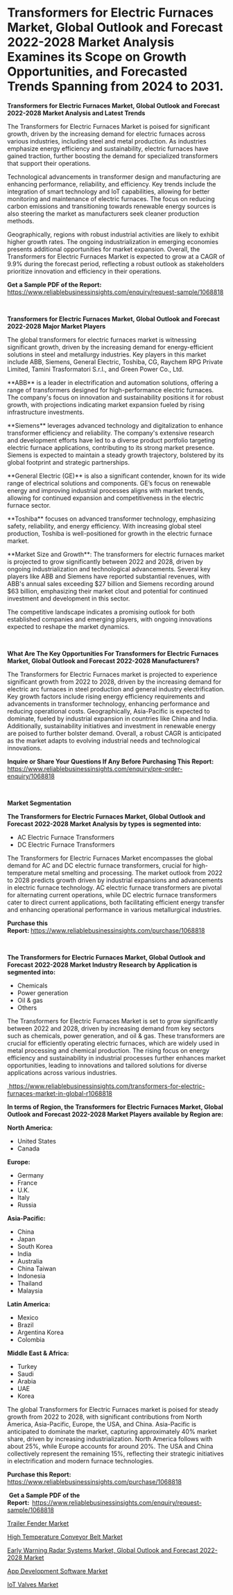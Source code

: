 <p><h1>Transformers for Electric Furnaces Market, Global Outlook and Forecast 2022-2028 Market Analysis Examines its Scope on Growth Opportunities, and Forecasted Trends Spanning from 2024 to 2031.</h1></p><p><strong>Transformers for Electric Furnaces Market, Global Outlook and Forecast 2022-2028 Market Analysis and Latest Trends</strong></p>
<p><p>The Transformers for Electric Furnaces Market is poised for significant growth, driven by the increasing demand for electric furnaces across various industries, including steel and metal production. As industries emphasize energy efficiency and sustainability, electric furnaces have gained traction, further boosting the demand for specialized transformers that support their operations. </p><p>Technological advancements in transformer design and manufacturing are enhancing performance, reliability, and efficiency. Key trends include the integration of smart technology and IoT capabilities, allowing for better monitoring and maintenance of electric furnaces. The focus on reducing carbon emissions and transitioning towards renewable energy sources is also steering the market as manufacturers seek cleaner production methods.</p><p>Geographically, regions with robust industrial activities are likely to exhibit higher growth rates. The ongoing industrialization in emerging economies presents additional opportunities for market expansion. Overall, the Transformers for Electric Furnaces Market is expected to grow at a CAGR of 9.9% during the forecast period, reflecting a robust outlook as stakeholders prioritize innovation and efficiency in their operations.</p></p>
<p><strong>Get a Sample PDF of the Report:&nbsp;</strong> <a href="https://www.reliablebusinessinsights.com/enquiry/request-sample/1068818">https://www.reliablebusinessinsights.com/enquiry/request-sample/1068818</a></p>
<p>&nbsp;</p>
<p><strong>Transformers for Electric Furnaces Market, Global Outlook and Forecast 2022-2028 Major Market Players</strong></p>
<p><p>The global transformers for electric furnaces market is witnessing significant growth, driven by the increasing demand for energy-efficient solutions in steel and metallurgy industries. Key players in this market include ABB, Siemens, General Electric, Toshiba, CG, Raychem RPG Private Limited, Tamini Trasformatori S.r.l., and Green Power Co., Ltd.</p><p>**ABB** is a leader in electrification and automation solutions, offering a range of transformers designed for high-performance electric furnaces. The company's focus on innovation and sustainability positions it for robust growth, with projections indicating market expansion fueled by rising infrastructure investments.</p><p>**Siemens** leverages advanced technology and digitalization to enhance transformer efficiency and reliability. The company's extensive research and development efforts have led to a diverse product portfolio targeting electric furnace applications, contributing to its strong market presence. Siemens is expected to maintain a steady growth trajectory, bolstered by its global footprint and strategic partnerships.</p><p>**General Electric (GE)** is also a significant contender, known for its wide range of electrical solutions and components. GE’s focus on renewable energy and improving industrial processes aligns with market trends, allowing for continued expansion and competitiveness in the electric furnace sector.</p><p>**Toshiba** focuses on advanced transformer technology, emphasizing safety, reliability, and energy efficiency. With increasing global steel production, Toshiba is well-positioned for growth in the electric furnace market.</p><p>**Market Size and Growth**: The transformers for electric furnaces market is projected to grow significantly between 2022 and 2028, driven by ongoing industrialization and technological advancements. Several key players like ABB and Siemens have reported substantial revenues, with ABB's annual sales exceeding $27 billion and Siemens recording around $63 billion, emphasizing their market clout and potential for continued investment and development in this sector. </p><p>The competitive landscape indicates a promising outlook for both established companies and emerging players, with ongoing innovations expected to reshape the market dynamics.</p></p>
<p>&nbsp;</p>
<p><strong>What Are The Key Opportunities For Transformers for Electric Furnaces Market, Global Outlook and Forecast 2022-2028 Manufacturers?</strong></p>
<p><p>The Transformers for Electric Furnaces market is projected to experience significant growth from 2022 to 2028, driven by the increasing demand for electric arc furnaces in steel production and general industry electrification. Key growth factors include rising energy efficiency requirements and advancements in transformer technology, enhancing performance and reducing operational costs. Geographically, Asia-Pacific is expected to dominate, fueled by industrial expansion in countries like China and India. Additionally, sustainability initiatives and investment in renewable energy are poised to further bolster demand. Overall, a robust CAGR is anticipated as the market adapts to evolving industrial needs and technological innovations.</p></p>
<p><strong>Inquire or Share Your Questions If Any Before Purchasing This Report:</strong> <a href="https://www.reliablebusinessinsights.com/enquiry/pre-order-enquiry/1068818">https://www.reliablebusinessinsights.com/enquiry/pre-order-enquiry/1068818</a></p>
<p>&nbsp;</p>
<p><strong>Market Segmentation</strong></p>
<p><strong>The Transformers for Electric Furnaces Market, Global Outlook and Forecast 2022-2028 Market Analysis by types is segmented into:</strong></p>
<p><ul><li>AC Electric Furnace Transformers</li><li>DC Electric Furnace Transformers</li></ul></p>
<p><p>The Transformers for Electric Furnaces Market encompasses the global demand for AC and DC electric furnace transformers, crucial for high-temperature metal smelting and processing. The market outlook from 2022 to 2028 predicts growth driven by industrial expansions and advancements in electric furnace technology. AC electric furnace transformers are pivotal for alternating current operations, while DC electric furnace transformers cater to direct current applications, both facilitating efficient energy transfer and enhancing operational performance in various metallurgical industries.</p></p>
<p><strong>Purchase this Report:&nbsp;</strong><a href="https://www.reliablebusinessinsights.com/purchase/1068818">https://www.reliablebusinessinsights.com/purchase/1068818</a></p>
<p>&nbsp;</p>
<p><strong>The Transformers for Electric Furnaces Market, Global Outlook and Forecast 2022-2028 Market Industry Research by Application is segmented into:</strong></p>
<p><ul><li>Chemicals</li><li>Power generation</li><li>Oil & gas</li><li>Others</li></ul></p>
<p><p>The Transformers for Electric Furnaces Market is set to grow significantly between 2022 and 2028, driven by increasing demand from key sectors such as chemicals, power generation, and oil & gas. These transformers are crucial for efficiently operating electric furnaces, which are widely used in metal processing and chemical production. The rising focus on energy efficiency and sustainability in industrial processes further enhances market opportunities, leading to innovations and tailored solutions for diverse applications across various industries.</p></p>
<p><a href="https://www.reliablebusinessinsights.com/transformers-for-electric-furnaces-market-in-global-r1068818">&nbsp;https://www.reliablebusinessinsights.com/transformers-for-electric-furnaces-market-in-global-r1068818</a></p>
<p><strong>In terms of Region, the Transformers for Electric Furnaces Market, Global Outlook and Forecast 2022-2028 Market Players available by Region are:</strong></p>
<p>
    <p> <strong> North America: </strong>
        <ul>
            <li>United States</li>
            <li>Canada</li>
        </ul>
        </p> 
    <p> <strong> Europe: </strong>
        <ul>
            <li>Germany</li>
            <li>France</li>
            <li>U.K.</li>
            <li>Italy</li>
            <li>Russia</li>
        </ul>
        </p> 
    <p> <strong> Asia-Pacific: </strong>
        <ul>
            <li>China</li>
            <li>Japan</li>
            <li>South Korea</li>
            <li>India</li>
            <li>Australia</li>
            <li>China Taiwan</li>
            <li>Indonesia</li>
            <li>Thailand</li>
            <li>Malaysia</li>
        </ul>
        </p> 
    <p> <strong> Latin America: </strong>
        <ul>
            <li>Mexico</li>
            <li>Brazil</li>
            <li>Argentina Korea</li>
            <li>Colombia</li>
        </ul>
        </p> 
    <p> <strong> Middle East & Africa: </strong>
        <ul>
            <li>Turkey</li>
            <li>Saudi</li>
            <li>Arabia</li>
            <li>UAE</li>
            <li>Korea</li>
        </ul>
    </p>
    </p>
<p><p>The global Transformers for Electric Furnaces market is poised for steady growth from 2022 to 2028, with significant contributions from North America, Asia-Pacific, Europe, the USA, and China. Asia-Pacific is anticipated to dominate the market, capturing approximately 40% market share, driven by increasing industrialization. North America follows with about 25%, while Europe accounts for around 20%. The USA and China collectively represent the remaining 15%, reflecting their strategic initiatives in electrification and modern furnace technologies.</p></p>
<p><strong>Purchase this Report: </strong><a href="https://www.reliablebusinessinsights.com/purchase/1068818">https://www.reliablebusinessinsights.com/purchase/1068818</a></p>
<p>&nbsp;<strong>Get a Sample PDF of the Report:&nbsp;&nbsp;</strong><a href="https://www.reliablebusinessinsights.com/enquiry/request-sample/1068818">https://www.reliablebusinessinsights.com/enquiry/request-sample/1068818</a></p>
<p><strong></strong></p>
<p><p><a href="https://www.linkedin.com/pulse/emerging-trailer-fender-market-opportunities-analysis-investors-x8dwf?trackingId=1kprURgzS%2B%2BHroePCvdkbA%3D%3D">Trailer Fender Market</a></p><p><a href="https://www.linkedin.com/pulse/global-high-temperature-conveyor-belt-market-size-lrfjf?trackingId=%2FqwWEuC8TsKlDJ8Gax4q9Q%3D%3D">High Temperature Conveyor Belt Market</a></p><p><a href="https://github.com/nafisalvee228/Market-Research-Report-List-2/blob/main/early-warning-radar-systems-market-global-outlook-and-forecast-2022-2028-market.md">Early Warning Radar Systems Market, Global Outlook and Forecast 2022-2028 Market</a></p><p><a href="https://www.linkedin.com/pulse/app-development-software-market-global-share-ranking-overall-gahoe?trackingId=hGjLCuvfTyK6mL%2BC6JlQ9w%3D%3D">App Development Software Market</a></p><p><a href="https://www.linkedin.com/pulse/iot-valves-market-size-share-analysis-growth-trends-iflnf?trackingId=oPsB%2FydZTi6DyZ2VrXrcJQ%3D%3D">IoT Valves Market</a></p></p>